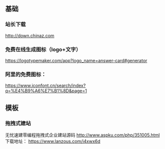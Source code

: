 ## 基础
### 站长下载
http://down.chinaz.com
### 免费在线生成图标（logo+文字）
https://logotypemaker.com/app?logo_name=answer-card#generator
### 阿里的免费图标：
https://www.iconfont.cn/search/index?q=%E4%B9%A6%E7%B1%8D&page=1

## 模板
### 拖拽式建站
无忧速建零编程拖拽式企业建站源码
http://www.aspku.com/php/351005.html
下载地址：
https://www.lanzous.com/i4xwx6d
